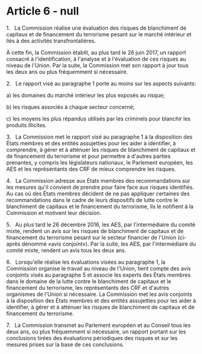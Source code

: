 # Article 6 - null


1.   La Commission réalise une évaluation des risques de blanchiment de capitaux et de financement du terrorisme pesant sur le marché intérieur et liés à des activités transfrontalières.

À cette fin, la Commission établit, au plus tard le 26 juin 2017, un rapport consacré à l'identification, à l'analyse et à l'évaluation de ces risques au niveau de l'Union. Par la suite, la Commission met son rapport à jour tous les deux ans ou plus fréquemment si nécessaire.

2.   Le rapport visé au paragraphe 1 porte au moins sur les aspects suivants:

a) les domaines du marché intérieur les plus exposés au risque;

b) les risques associés à chaque secteur concerné;

c) les moyens les plus répandus utilisés par les criminels pour blanchir les produits illicites.

3.   La Commission met le rapport visé au paragraphe 1 à la disposition des États membres et des entités assujetties pour les aider à identifier, à comprendre, à gérer et à atténuer les risques de blanchiment de capitaux et de financement du terrorisme et pour permettre à d'autres parties prenantes, y compris les législateurs nationaux, le Parlement européen, les AES et les représentants des CRF de mieux comprendre les risques.

4.   La Commission adresse aux États membres des recommandations sur les mesures qu'il convient de prendre pour faire face aux risques identifiés. Au cas où des États membres décident de ne pas appliquer certaines des recommandations dans le cadre de leurs dispositifs de lutte contre le blanchiment de capitaux et le financement du terrorisme, ils le notifient à la Commission et motivent leur décision.

5.   Au plus tard le 26 décembre 2016, les AES, par l'intermédiaire du comité mixte, rendent un avis sur les risques de blanchiment de capitaux et de financement du terrorisme pesant sur le secteur financier de l'Union (ci-après dénommé «avis conjoint»). Par la suite, les AES, par l'intermédiaire du comité mixte, rendent un avis tous les deux ans.

6.   Lorsqu'elle réalise les évaluations visées au paragraphe 1, la Commission organise le travail au niveau de l'Union, tient compte des avis conjoints visés au paragraphe 5 et associe les experts des États membres dans le domaine de la lutte contre le blanchiment de capitaux et le financement du terrorisme, les représentants des CRF et d'autres organismes de l'Union si nécessaire. La Commission met les avis conjoints à la disposition des États membres et des entités assujetties pour les aider à identifier, à gérer et à atténuer les risques de blanchiment de capitaux et de financement du terrorisme.

7.   La Commission transmet au Parlement européen et au Conseil tous les deux ans, ou plus fréquemment si nécessaire, un rapport portant sur les conclusions tirées des évaluations périodiques des risques et sur les mesures prises sur la base de ces conclusions.
